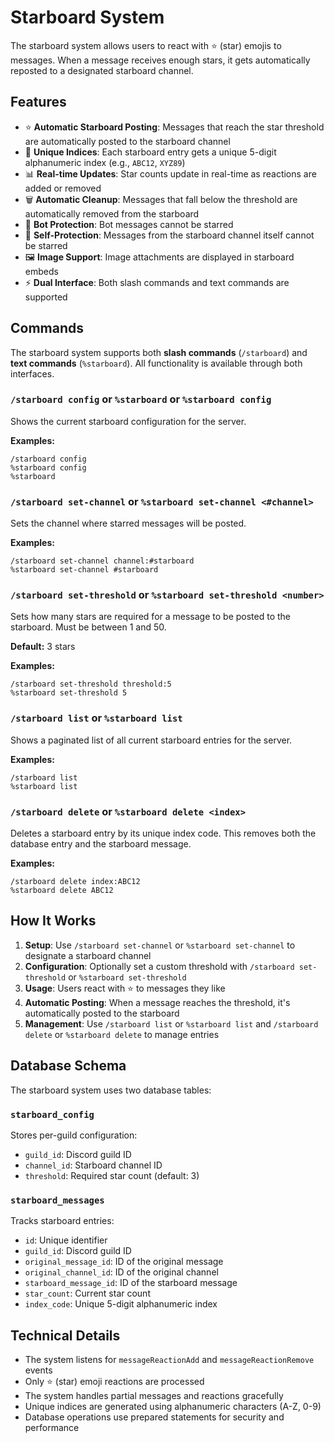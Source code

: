 # Starboard System

The starboard system allows users to react with ⭐ (star) emojis to messages. When a message receives enough stars, it gets automatically reposted to a designated starboard channel.

## Features

- ⭐ **Automatic Starboard Posting**: Messages that reach the star threshold are automatically posted to the starboard channel
- 🔢 **Unique Indices**: Each starboard entry gets a unique 5-digit alphanumeric index (e.g., `ABC12`, `XYZ89`)
- 📊 **Real-time Updates**: Star counts update in real-time as reactions are added or removed
- 🗑️ **Automatic Cleanup**: Messages that fall below the threshold are automatically removed from the starboard
- 🚫 **Bot Protection**: Bot messages cannot be starred
- 🔄 **Self-Protection**: Messages from the starboard channel itself cannot be starred
- 🖼️ **Image Support**: Image attachments are displayed in starboard embeds
- ⚡ **Dual Interface**: Both slash commands and text commands are supported

## Commands

The starboard system supports both **slash commands** (`/starboard`) and **text commands** (`%starboard`). All functionality is available through both interfaces.

### `/starboard config` or `%starboard` or `%starboard config`
Shows the current starboard configuration for the server.

**Examples:**
```
/starboard config
%starboard config
%starboard
```

### `/starboard set-channel` or `%starboard set-channel <#channel>`
Sets the channel where starred messages will be posted.

**Examples:**
```
/starboard set-channel channel:#starboard
%starboard set-channel #starboard
```

### `/starboard set-threshold` or `%starboard set-threshold <number>`
Sets how many stars are required for a message to be posted to the starboard. Must be between 1 and 50.

**Default:** 3 stars

**Examples:**
```
/starboard set-threshold threshold:5
%starboard set-threshold 5
```

### `/starboard list` or `%starboard list`
Shows a paginated list of all current starboard entries for the server.

**Examples:**
```
/starboard list
%starboard list
```

### `/starboard delete` or `%starboard delete <index>`
Deletes a starboard entry by its unique index code. This removes both the database entry and the starboard message.

**Examples:**
```
/starboard delete index:ABC12
%starboard delete ABC12
```

## How It Works

1. **Setup**: Use `/starboard set-channel` or `%starboard set-channel` to designate a starboard channel
2. **Configuration**: Optionally set a custom threshold with `/starboard set-threshold` or `%starboard set-threshold`
3. **Usage**: Users react with ⭐ to messages they like
4. **Automatic Posting**: When a message reaches the threshold, it's automatically posted to the starboard
5. **Management**: Use `/starboard list` or `%starboard list` and `/starboard delete` or `%starboard delete` to manage entries

## Database Schema

The starboard system uses two database tables:

### `starboard_config`
Stores per-guild configuration:
- `guild_id`: Discord guild ID
- `channel_id`: Starboard channel ID
- `threshold`: Required star count (default: 3)

### `starboard_messages`
Tracks starboard entries:
- `id`: Unique identifier
- `guild_id`: Discord guild ID
- `original_message_id`: ID of the original message
- `original_channel_id`: ID of the original channel
- `starboard_message_id`: ID of the starboard message
- `star_count`: Current star count
- `index_code`: Unique 5-digit alphanumeric index

## Technical Details

- The system listens for `messageReactionAdd` and `messageReactionRemove` events
- Only ⭐ (star) emoji reactions are processed
- The system handles partial messages and reactions gracefully
- Unique indices are generated using alphanumeric characters (A-Z, 0-9)
- Database operations use prepared statements for security and performance